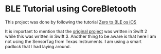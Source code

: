 # BLE Tutorial using CoreBletooth

This project was done by following the tutorial [Zero to BLE os iOS](https://www.cloudcity.io/blog/2015/06/11/zero-to-ble-on-ios-part-one/)

It is important to mention that the [original project](https://github.com/cloudcity/ZeroToBLE-Part2-Swift) was written in Swift 2 while this was written in Swift 3. Another thing to be aware is that here I am not using the SensorTag from Texas Instruments. I am using a smart padlock that I had laying around. 
